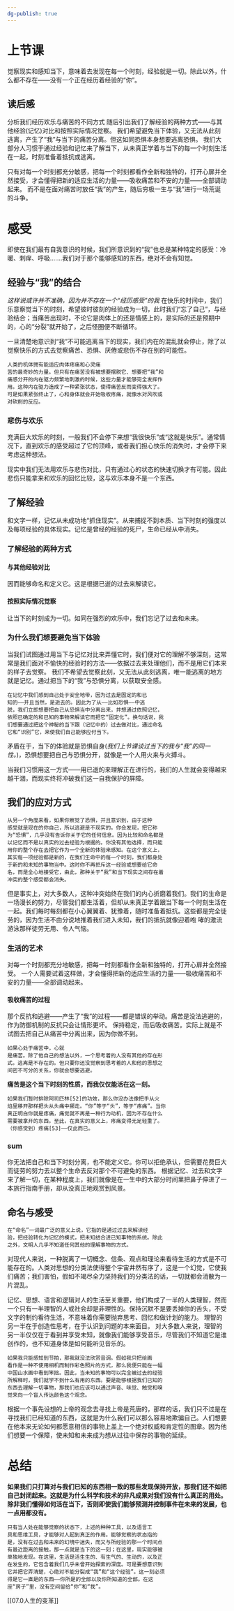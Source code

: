 ```yaml
---
dg-publish: true
---
```

# 上节课
觉察现实和感知当下，意味着去发现在每⼀个时刻，经验就是⼀切。除此以外，什么都不存在——没有⼀个正在经历着经验的“你”。
## 读后感
分析我们经历欢乐与痛苦的不同方式
随后引出我们了解经验的两种方式——与其他经验(记忆)对比和按照实际情况觉察。
我们希望避免当下体验，又无法从此刻逃离，产生了“我”与当下的痛苦分离。但这如同恐惧本身想要逃离恐惧。
我们大部分人习惯于通过经验和记忆来了解当下，从未真正学着与当下的每一个时刻生活在一起，时刻准备着抵抗或逃离。

只有对每一个时刻都充分敏感，把每一个时刻都看作全新和独特的，打开心扉并全然接受，才会懂得把新的适应生活的力量——吸收痛苦和不安的力量——全部调动起来。
而不是在面对痛苦时放任“我”的产生，随后穷极一生与“我”进行一场荒诞的斗争。
# 感受
即使在我们最有自我意识的时候，我们所意识到的“我”也总是某种特定的感受：冷暖、刺痒、呼吸.......我们对于那个能够感知的东西，绝对不会有知觉。
## 经验与“我”的结合
*这样说或许并不准确，因为并不存在一个“经历感受”的我*
在快乐的时间中，我们乐意察觉当下的时刻，希望彼时彼刻的经验成为一切，此时我们“忘了自己”，与经验结合；当痛苦出现时，不论它是⾁体上的还是情感上的，是实际的还是预期中的，⼼的“分裂”就开始了，之后怪圈便不断循环。

一旦清楚地意识到“我”不可能逃离当下的现实，我们内在的混乱就会停止，除了以觉察快乐的方式去觉察痛苦、恐惧、厌倦或悲伤不存在别的可能性。
```
⼈类的机体拥有能适应⾁体疼痛和⼼灵痛
苦的最奇妙的⼒量。但只有在痛苦没有被想要摆脱它、想要把“我”和
痛感分开的内在驱⼒频繁地刺激的时候，这些⼒量才能够完全发挥作
⽤。这种内在驱⼒造成了⼀种紧张状态，使得痛苦反⽽变得强⼤了。
可是如果紧张终⽌了，⼼和⾝体就会开始吸收疼痛，就像⽔对⻛吹或
对砍削的反应。
```
### 悲伤与欢乐
充满巨大欢乐的时刻，一般我们不会停下来想“我很快乐”或“这就是快乐”。通常情况下，直到欢乐的感受超过了它的顶峰，或者我们担心快乐的消失时，才会停下来考虑这种想法。

现实中我们无法用欢乐与悲伤对比，只有通过心的状态的快速切换才有可能。因此悲伤只能拿来和欢乐的回忆比较，这与欢乐本身不是一个东西。

## 了解经验
和文字一样，记忆从未成功地“抓住现实”。从来捕捉不到本质、当下时刻的强度以及每项经验的具体现实。记忆是曾经的经验的死尸，生命已经从中消失。
### 了解经验的两种方式
#### 与其他经验对比
因而能够命名和定义它。这是根据已逝的过去来解读它。
#### 按照实际情况觉察
让当下的时刻成为一切。如同在强烈的欢乐中，我们忘记了过去和未来。

### 为什么我们想要避免当下体验
当我们试图通过用当下与记忆对比来弄懂它时，我们便对它的理解不够深刻，这常常是我们面对不愉快的经验时的方法——依据过去来处理他们，而不是用它们本来的样子去觉察。
我们不希望去觉察此刻，又无法从此刻逃离，唯一能逃离的地方就是记忆。通过把当下的“我”与恐惧分离，以获取安全感。
```
在记忆中我们感到⾃⼰处于安全地带，因为过去是固定的和已
知的——并且当然，是逝去的。因此为了从——⽐如恐惧——中逃
脱，我们⽴即想要把⾃⼰从恐惧当中分离出来，并想通过依照记忆，
依照已确定的和已知的事物来解读它⽽把它“固定化”。换句话说，我
们想要通过把这个神秘的当下跟（记忆中的）过去做对⽐，通过命名
它和“识别”它，来使我们⾃⼰能够应付当下。
```
矛盾在于，当下的体验就是恐惧自身(*我们上节课谈过当下的我与“我”的同一性。*)，恐惧想要把自己与恐惧分开，就像是一个人用火来与火搏斗。

当我们习惯用这一方式——用已逝的来理解正在进行的，我们的人生就会变得越来越干涸，而现实终将冲破我们这一自我保护的屏障。
## 我们的应对方式
```
从另⼀个⾓度来看，如果你察觉了恐惧，并且意识到，由于这种
感受就是现在的你⾃⼰，所以逃避是不现实的。你会发现，把它称
为“恐惧”，⼏乎没有告诉你关于它的任何信息。因为⽐较和命名都是
以记忆⽽不是以真实的过去经验为根据的。你没有其他选择，⽽只能
⽤你的整个存在去把它作为⼀个全新的体验来感知。在这个意义上，
其实每⼀项经验都是新的，在我们⽣命中的每⼀个时刻，我们都⾝处
于新的和未知的事物当中。这时你不再拒斥这⼀经验或想要给它命
名，⽽是全⼼地接受它，由此，那种关于“我”和当下现实之间存在着
冲突的整个感受都会消失。
```
但是事实上，对大多数人，这种冲突始终在我们的内心折磨着我们。我们的生命是一场漫长的努力，尽管我们都生活着，但却从未真正学着跟当下每一个时刻生活在一起。我们每时每刻都在⼩⼼翼翼着、犹豫着，随时准备着抵抗。这些都是完全徒劳的，因为⽣活不由分说地推着我们进⼊未知，我们的抵抗就像迎着咆
哮的激流游泳那样徒劳⽆⽤、令⼈⽓恼。
### 生活的艺术
对每一个时刻都充分地敏感，把每一时刻都看作全新和独特的，打开心扉并全然接受。
一个人需要试着这样做，才会懂得把新的适应生活的力量——吸收痛苦和不安的力量——全部调动起来。
#### 吸收痛苦的过程
那个反抗和逃避——产生了“我”的过程——都是错误的举动。痛苦是没法逃避的，作为防御机制的反抗只会让情形更坏。
保持稳定，而后吸收痛苦。实际上就是不试图去把自己从痛苦中分离出来，因为你做不到。
```
如果⼼处于痛苦中，⼼就
是痛苦。除了他⾃⼰的想法以外，⼀个思考着的⼈没有其他的存在形
式。逃离是不存在的。但只要你还没觉察到思考着的⼈和他的思想之
间密不可分的关系，你就会想要逃避。
```
**痛苦是这个当下时刻的性质，⽽我仅仅能活在这⼀刻。**
```
如果我们暂时排除阿司匹林[52]的功效，那么你没办法像把⼿从⽕
焰⾥移开那样把头从头痛中挪⾛。“你”等于“头”，等于“疼痛”。当你
真正明⽩你就是疼痛，痛觉就不再是⼀种⾏为动机，因为不存在什么
需要被拿开的东⻄。⾄此，在真实的意义上，疼痛变得⽆⾜轻重了。
（你感觉到）疼痛[53]——仅此⽽已。
```
### sum
你无法把自己和当下时刻分离，也不能定义它。你可以拒绝承认，但需要花费巨大而徒劳的努力去以整个生命去反对那个不可避免的东西。
根据记忆、过去和文字来了解一切，在某种程度上，我们就像是在⼀⽣中的⼤部分时间⾥把⿐⼦伸进了⼀本旅⾏指南⼿册，却从没真正地观赏到⻛景。
## 命名与感受
```
在“命名”⼀词最⼴泛的意义上说，它指的是通过过去来解读经
验，把经验转化为记忆的模式，把未知结合进已知事物的系统。除此
之外，⽂明⼈⼏乎不知道任何其他的理解事物的⽅式。
```
对现代人来说，一种脱离了一切概念、信条、观点和理论来看待生活的方式是不可能存在的。⼈类对思想的分类法使得整个宇宙井然有序了，这是⼀个幻觉，它使我们痛苦；我们害怕，假如不竭尽全⼒坚持我们的分类法的话，⼀切就都会消散为⼀⽚混乱。

记忆、思想、语言和逻辑对人的生活至关重要，他们构成了一半的人类理智，然而一个只有一半理智的人或社会却是非理性的。保持沉默不是要丢掉你的舌头，不受文字的制约看待生活，不意味着你需要抛弃思考、回忆和做计划的能力。
理智的另一半在于创造性思考，在于认识到问题的本来面目。
对⼤多数⼈来说，理智的另⼀半仅仅在于看到并享受未知，就像我们能够享受⾳乐，尽管我们不知道它是谁创作的，也不知道⾝体是如何能听⻅⾳乐的。
```
如果我只能感知到节拍，那我就没法欣赏⾳调。假如我只把绘画
看作是⼀种不使⽤相机⽽制作彩⾊照⽚的⽅式，那么我便只能在⼀幅
中国⼭⽔画中看到笨拙。因此，当未知的事物可以完全被过去的经验
所解释时，我们就学不到什么有⽤的东⻄。要是能够根据我们已知的
东⻄去理解⼀切事物，那我们也应该可以通过声⾳、味觉、触觉和嗅
觉来向⼀个盲⼈传达颜⾊这个观念。
```
根据一个事先设想的上帝的观念去寻找上帝是荒唐的，那样的话，我们只不过是在寻找我们已经知道的东西，这就是为什么我们可以那么容易地欺骗自己。人们想要在他本来无论如何都愿意相信的事物上盖上一个绝对权威和肯定性的图章。因为他们想要一个保障，使未知和未来成为想从过往中保存的事物的延续。

# 总结
**如果我们只打算对与我们已知的东⻄相⼀致的那些发现保持开放，那我们还不如把⾃⼰封闭起来。这就是为什么科学和技术的⾮凡成果对我们没有什么真正的⽤处。除⾮我们懂得如何活在当下，否则即使我们能够预测并控制事件在未来的发展，也⼀点⽤都没有。**

```
只有当⼈处在能够觉察的状态下，上述的种种⼯具，以及语⾔⼯
具和思维⼯具，才能够对⼈起到真正的作⽤。能够觉察的状态指的
是，没有在过去和未来的幻境中迷失，⽽⼜与所经验的那⼀个时间点
有最近距离的接触，那⼀点就是当下的这⼀刻；在这⾥，现实能够被
单独地发现。在这⾥，⽣活是活⽣⽣的、有⽣⽓的、⽣动的，以及正
在发⽣的，它包含着我们⼏乎未曾开始探索的深度。可是要想意识到
它并把它弄清楚，⼼绝对不能分裂成“我”和“这个经验”。这⼀刻必须
得是它⼀直是的东⻄——你所是的全部以及你所知道的全部。在这
座“房⼦”⾥，没有空间留给“你”和“我”。
```

[[07.0人生的变革]]